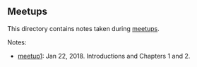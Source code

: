 ## Meetups

This directory contains notes taken during
[meetups](https://www.meetup.com/Charlottesville-Haskell-Book-Reading-Group/).

Notes:
* [meetup1](meetup1.md): Jan 22, 2018. Introductions and Chapters 1 and 2.
